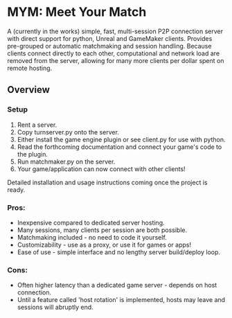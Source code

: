 # MYM: Meet Your Match

<p>A (currently in the works) simple, fast, multi-session P2P connection server with direct support for python, Unreal and GameMaker clients. Provides pre-grouped or automatic matchmaking and session handling. Because clients connect directly to each other, computational and network load are removed from the server, allowing for many more clients per dollar spent on remote hosting.</p>

<h2>Overview</h2>
<h3>Setup</h3>
<ol>
  <li>Rent a server.</li>
  <li>Copy turnserver.py onto the server.</li>
  <li>Either install the game engine plugin or see client.py for use with python.</li>
  <li>Read the forthcoming documentation and connect your game's code to the plugin.</li>
  <li>Run matchmaker.py on the server.</li>
  <li>Your game/application can now connect with other clients!</li>
</ol>
<p>Detailed installation and usage instructions coming once the project is ready.</p>

<h3>Pros:</h3>
<ul>
  <li>Inexpensive compared to dedicated server hosting.</li>
  <li>Many sessions, many clients per session are both possible.</li>
  <li>Matchmaking included - no need to code it yourself.</li>
  <li>Customizability - use as a proxy, or use it for games or apps!</li>
  <li>Ease of use - simple interface and no lengthy server build/deploy loop.</li>
</ul>
<h3>Cons:</h3>
<ul>
  <li>Often higher latency than a dedicated game server - depends on host connection.</li>
  <li>Until a feature called 'host rotation' is implemented, hosts may leave and sessions will abruptly end.</li>
</ul>
